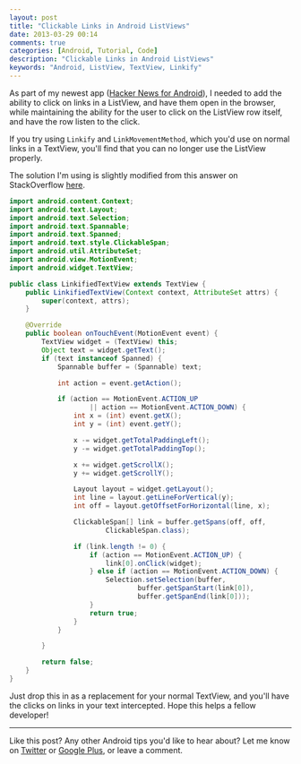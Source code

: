 ```yaml
---
layout: post
title: "Clickable Links in Android ListViews"
date: 2013-03-29 00:14
comments: true
categories: [Android, Tutorial, Code]
description: "Clickable Links in Android ListViews"
keywords: "Android, ListView, TextView, Linkify"
---
```


As part of my newest app ([Hacker News for Android](https://play.google.com/store/apps/details?id=com.evans.hackernews)), I needed to add the ability to click on links in a ListView, and have them open in the browser, while maintaining the ability for the user to click on the ListView row itself, and have the row listen to the click. 

If you try using `Linkify` and `LinkMovementMethod`, which you'd use on normal links in a TextView, you'll find that you can no longer use the ListView properly. 

<!-- more -->

The solution I'm using is slightly modified from this answer on StackOverflow [here](http://stackoverflow.com/a/7327332/458603).

``` java LinkifiedTextView.java
import android.content.Context;
import android.text.Layout;
import android.text.Selection;
import android.text.Spannable;
import android.text.Spanned;
import android.text.style.ClickableSpan;
import android.util.AttributeSet;
import android.view.MotionEvent;
import android.widget.TextView;

public class LinkifiedTextView extends TextView {
	public LinkifiedTextView(Context context, AttributeSet attrs) {
		super(context, attrs);
	}

	@Override
	public boolean onTouchEvent(MotionEvent event) {
		TextView widget = (TextView) this;
		Object text = widget.getText();
		if (text instanceof Spanned) {
			Spannable buffer = (Spannable) text;

			int action = event.getAction();

			if (action == MotionEvent.ACTION_UP
					|| action == MotionEvent.ACTION_DOWN) {
				int x = (int) event.getX();
				int y = (int) event.getY();

				x -= widget.getTotalPaddingLeft();
				y -= widget.getTotalPaddingTop();

				x += widget.getScrollX();
				y += widget.getScrollY();

				Layout layout = widget.getLayout();
				int line = layout.getLineForVertical(y);
				int off = layout.getOffsetForHorizontal(line, x);

				ClickableSpan[] link = buffer.getSpans(off, off,
						ClickableSpan.class);

				if (link.length != 0) {
					if (action == MotionEvent.ACTION_UP) {
						link[0].onClick(widget);
					} else if (action == MotionEvent.ACTION_DOWN) {
						Selection.setSelection(buffer,
								buffer.getSpanStart(link[0]),
								buffer.getSpanEnd(link[0]));
					}
					return true;
				}
			}

		}

		return false;
	}
}
```

Just drop this in as a replacement for your normal TextView, and you'll have the clicks on links in your text intercepted. Hope this helps a fellow developer!

---
Like this post? Any other Android tips you'd like to hear about? Let me know on [Twitter](https://twitter.com/m_evans10) or [Google Plus](https://plus.google.com/114052868601022948953/posts), or leave a comment.

